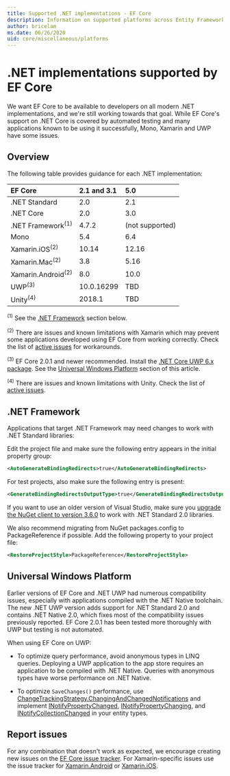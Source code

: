 ```yaml
---
title: Supported .NET implementations - EF Core
description: Information on supported platforms across Entity Framework Core versions
author: bricelam
ms.date: 06/26/2020
uid: core/miscellaneous/platforms
---
```


# .NET implementations supported by EF Core

We want EF Core to be available to developers on all modern .NET implementations, and we're still working towards that goal. While EF Core's support on .NET Core is covered by automated testing and many applications known to be using it successfully, Mono, Xamarin and UWP have some issues.

## Overview

The following table provides guidance for each .NET implementation:

| EF Core                       | 2.1 and 3.1 | 5.0             |
|:------------------------------|:------------|:----------------|
| .NET Standard                 | 2.0         | 2.1             |
| .NET Core                     | 2.0         | 3.0             |
| .NET Framework<sup>(1)</sup>  | 4.7.2       | (not supported) |
| Mono                          | 5.4         | 6.4             |
| Xamarin.iOS<sup>(2)</sup>     | 10.14       | 12.16           |
| Xamarin.Mac<sup>(2)</sup>     | 3.8         | 5.16            |
| Xamarin.Android<sup>(2)</sup> | 8.0         | 10.0            |
| UWP<sup>(3)</sup>             | 10.0.16299  | TBD             |
| Unity<sup>(4)</sup>           | 2018.1      | TBD             |

<sup>(1)</sup> See the [.NET Framework](#net-framework) section below.

<sup>(2)</sup> There are issues and known limitations with Xamarin which may prevent some applications developed using EF Core from working correctly. Check the list of [active issues](https://github.com/dotnet/efcore/issues?q=is%3Aopen+is%3Aissue+label%3Aarea-xamarin) for workarounds.

<sup>(3)</sup> EF Core 2.0.1 and newer recommended. Install the [.NET Core UWP 6.x package](https://www.nuget.org/packages/Microsoft.NETCore.UniversalWindowsPlatform/). See the [Universal Windows Platform](#universal-windows-platform) section of this article.

<sup>(4)</sup> There are issues and known limitations with Unity. Check the list of [active issues](https://github.com/dotnet/efcore/issues?q=is%3Aopen+is%3Aissue+label%3Aarea-unity).

## .NET Framework

Applications that target .NET Framework may need changes to work with .NET Standard libraries:

Edit the project file and make sure the following entry appears in the initial property group:

```xml
<AutoGenerateBindingRedirects>true</AutoGenerateBindingRedirects>
```

For test projects, also make sure the following entry is present:

```xml
<GenerateBindingRedirectsOutputType>true</GenerateBindingRedirectsOutputType>
```

If you want to use an older version of Visual Studio, make sure you [upgrade the NuGet client to version 3.6.0](https://www.nuget.org/downloads) to work with .NET Standard 2.0 libraries.

We also recommend migrating from NuGet packages.config to PackageReference if possible. Add the following property to your project file:

```xml
<RestoreProjectStyle>PackageReference</RestoreProjectStyle>
```

## Universal Windows Platform

Earlier versions of EF Core and .NET UWP had numerous compatibility issues, especially with applications compiled with the .NET Native toolchain. The new .NET UWP version adds support for .NET Standard 2.0 and contains .NET Native 2.0, which fixes most of the compatibility issues previously reported. EF Core 2.0.1 has been tested more thoroughly with UWP but testing is not automated.

When using EF Core on UWP:

* To optimize query performance, avoid anonymous types in LINQ queries. Deploying a UWP application to the app store requires an application to be compiled with .NET Native. Queries with anonymous types have worse performance on .NET Native.

* To optimize `SaveChanges()` performance, use [ChangeTrackingStrategy.ChangingAndChangedNotifications](/dotnet/api/microsoft.entityframeworkcore.changetrackingstrategy) and implement [INotifyPropertyChanged](https://msdn.microsoft.com/library/system.componentmodel.inotifypropertychanged.aspx), [INotifyPropertyChanging](https://msdn.microsoft.com/library/system.componentmodel.inotifypropertychanging.aspx), and [INotifyCollectionChanged](https://msdn.microsoft.com/library/system.collections.specialized.inotifycollectionchanged.aspx) in your entity types.

## Report issues

For any combination that doesn't work as expected, we encourage creating new issues on the [EF Core issue tracker](https://github.com/dotnet/efcore/issues/new). For Xamarin-specific issues use the issue tracker for [Xamarin.Android](https://github.com/xamarin/xamarin-android/issues/new) or [Xamarin.iOS](https://github.com/xamarin/xamarin-macios/issues/new).
